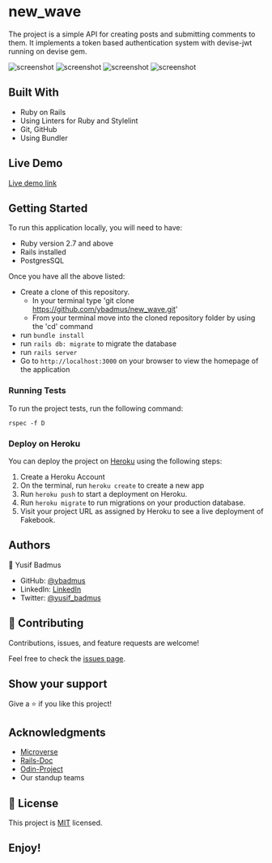 # new_wave

The project is a simple API for creating posts and submitting comments to them. It implements a token based authentication system with devise-jwt running on devise gem. 

![screenshot](https://raw.githubusercontent.com/ybadmus/new_wave/main/app_screenshot(1).png)
![screenshot](https://raw.githubusercontent.com/ybadmus/new_wave/main/app_screenshot(2).png)
![screenshot](https://raw.githubusercontent.com/ybadmus/new_wave/main/app_screenshot(3).png)
![screenshot](https://raw.githubusercontent.com/ybadmus/new_wave/main/app_screenshot(4).png)

## Built With

- Ruby on Rails
- Using Linters for Ruby and Stylelint
- Git, GitHub
- Using Bundler

## Live Demo

 [Live demo link]()

## Getting Started

To run this application locally, you will need to have:

- Ruby version 2.7 and above
- Rails installed
- PostgresSQL

Once you have all the above listed:

- Create a clone of this repository. 
  - In your terminal type 'git clone https://github.com/ybadmus/new_wave.git'
  - From your terminal move into the cloned repository folder by using the 'cd' command 
- run `bundle install`
- run `rails db: migrate` to migrate the database 
- run `rails server`
- Go to `http://localhost:3000` on your browser to view the homepage of the application 

### Running Tests

To run the project tests, run the following command:
```
rspec -f D
```

### Deploy on Heroku

You can deploy the project on [Heroku](https://www.heroku.com/) using the following steps:

1. Create a Heroku Account
2. On the terminal, run `heroku create` to create a new app
3. Run `heroku push` to start a deployment on Heroku.
4. Run `heroku migrate` to run migrations on your production database.
5. Visit your project URL as assigned by Heroku to see a live deployment of Fakebook.

## Authors

👤 Yusif Badmus

- GitHub: [@ybadmus](https://github.com/ybadmus) 
- LinkedIn: [LinkedIn](https://www.linkedin.com/in/ybadmus/)
- Twitter: [@yusif_badmus](https://twitter.com/yusif_badmus)

## 🤝 Contributing

Contributions, issues, and feature requests are welcome!

Feel free to check the [issues page](https://github.com/ybadmus/new_wave/issues).

## Show your support

Give a ⭐️ if you like this project!

## Acknowledgments

- [Microverse](https://www.microverse.org)
- [Rails-Doc](https://guides.rubyonrails.org/)
- [Odin-Project](https://www.theodinproject.com/courses/ruby-on-rails/lessons/building-with-active-record-ruby-on-rails)
- Our standup teams

## 📝 License

<p>This project is <a href="LICENSE">MIT</a> licensed.</p>

## Enjoy!